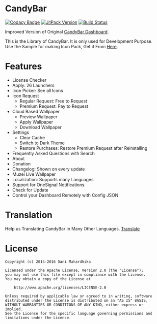 # CandyBar
[![Codacy Badge](https://api.codacy.com/project/badge/Grade/f92c02522d2e425ca7e0e039caf3dae3)](https://app.codacy.com/app/zixpo/candybar?utm_source=github.com&utm_medium=referral&utm_content=zixpo/candybar&utm_campaign=Badge_Grade_Dashboard)
[![JitPack Version](https://jitpack.io/v/zixpo/candybar.svg)](https://jitpack.io/#zixpo/candybar)
[![Build Status](https://api.travis-ci.com/zixpo/candybar.svg?branch=master)](https://travis-ci.com/zixpo/candybar)

Improved Version of Original [CandyBar Dashboard](https://github.com/danimahardhika/candybar-library).

This is the Library of CandyBar. It is only used for Development Purpose. Use the Sample for making Icon Pack, Get it From [Here](https://github.com/zixpo/candybar-sample).

# Features
- License Checker
- Apply: 26 Launchers
- Icon Picker: See all Icons
- Icon Request
  - Regular Request: Free to Request
  - Premium Request: Pay to Request
- Cloud Based Wallpaper
  - Preview Wallpaper
  - Apply Wallpaper
  - Download Wallpaper
- Settings
  - Clear Cache
  - Switch to Dark Theme
  - Restore Purchases: Restore Premium Request after Reinstalling
- Frequently Asked Questions with Search
- About
- Donation
- Changelog: Shown on every update
- Muzei Live Wallpaper
- Localization: Supports many Languages
- Support for OneSignal Notifications
- Check for Update
- Control your Dashboard Remotely with Config JSON

# Translation
Help us Translating CandyBar in Many Other Languages. [Translate](https://crowdin.com/project/candybar)

# License
```
Copyright (c) 2014-2016 Dani Mahardhika

Licensed under the Apache License, Version 2.0 (the "License");
you may not use this file except in compliance with the License.
You may obtain a copy of the License at

    http://www.apache.org/licenses/LICENSE-2.0

Unless required by applicable law or agreed to in writing, software
distributed under the License is distributed on an "AS IS" BASIS,
WITHOUT WARRANTIES OR CONDITIONS OF ANY KIND, either express or implied.
See the License for the specific language governing permissions and
limitations under the License.
```
